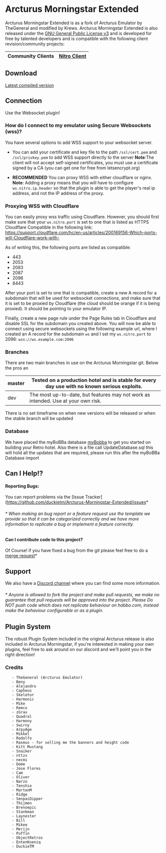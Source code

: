 # Arcturus Morningstar Extended #

Arcturus Morningstar Extended is as a fork of Arcturus Emulator by TheGeneral and modified by Krews. Arcturus Morningstar Extended is also released under the [GNU General Public License v3](https://www.gnu.org/licenses/gpl-3.0.txt) 
and is developed for free by talented developers and is compatible with the following client revision/community projects:

| Community Clients | [Nitro Client](https://github.com/billsonnn/nitro-react) |
| ------------- | ------------- |

## Download ##
[Latest compiled version](https://git.camwijs.eu/duckietm/Arcturus-Morningstar-Extended/src/branch/main/Latest_Compiled_Version)

## Connection ##
Use the Websocket plugin!

### How do I connect to my emulator using Secure Websockets (wss)?
You have several options to add WSS support to your websocket server. 

- You can add your certificate and key file to the path `/ssl/cert.pem` and `/ssl/privkey.pem` to add WSS support directly to the server **Note**:The client will not accept self-signed certificates, you must use a certificate signed by a CA (you can get one for free from letsencrypt.org)
  
- **RECOMMENDED** You can proxy WSS with either cloudflare or nginx. **Note**: Adding a proxy means that you will have to configure `ws.nitro.ip.header` so that the plugin is able to get the player's real ip address, and not the IP address of the proxy.

### Proxying WSS with Cloudflare
You can easily proxy wss traffic using Cloudflare. However, you should first make sure that your `ws.nitro.port` is set to one that is listed as HTTPS Cloudflare Compatible in the following link:
https://support.cloudflare.com/hc/en-us/articles/200169156-Which-ports-will-Cloudflare-work-with-

As of writing this, the following ports are listed as compatible:
- 443
- 2053
- 2083
- 2087
- 2096
- 8443

After your port is set to one that is compatible, create a new A record for a subdomain that will be used for websocket connections, and make sure that it is set to be proxied by Cloudflare (the cloud should be orange if it is being proxied). It should be pointing to your emulator IP.

Finally, create a new page rule under the Page Rules tab in Cloudflare and disable SSL for the subdomain you created above. You will now be able to connect using secure websockets using the following example url, where I created an A record for the subdomain `ws` and I set my `ws.nitro.port` to 2096: `wss://ws.example.com:2096` 

### Branches ###
There are two main branches in use on the Arcturus Morningstar git. Below the pros an

| master | Tested on a production hotel and is stable for every day use with no known serious exploits. |
| ------------- | ------------- |
| dev | The most up-to-date, but features may not work as intended. Use at your own risk. |

There is no set timeframe on when new versions will be released or when the stable branch will be updated

### Database ###
We have placed the myBoBBa database [myBobba](https://github.com/ObjectRetros/2023-hotel-files) to get you started on building your Retro hotel.
Also there is a file call UpdateDatabase.sql this will hold all the updates that are required, please run this after the myBoBBa Database import

## Can I Help!? ##
#### Reporting Bugs: ####
You can report problems via the [Issue Tracker](https://github.com/duckietm/Arcturus-Morningstar-Extended/issues*

###### * When making an bug report or a feature request use the template we provide so that it can be categorized correctly and we have more information to replicate a bug or implement a feature correctly. ######
#### Can I contribute code to this project? ####
Of Course! if you have fixed a bug from the git please feel free to do a [merge request](https://github.com/duckietm/Arcturus-Morningstar-Extended/issues)*

## Support 
We also have a [Discord channel](https://discord.gg/3VeyZXf5) where you can find some more information.

###### * Anyone is allowed to fork the project and make pull requests, we make no guarantee that pull requests will be approved into the project. Please Do NOT push code which does not replicate behaviour on habbo.com, instead make the behaviour configurable or as a plugin. ######

## Plugin System ##
The robust Plugin System included in the original Arcturus release is also included in Arcturus Morningstar, if you're interested in making your own plugins, feel free to ask around on our discord and we'll point you in the right direction! 

### Credits ###
    
       - TheGeneral (Arcturus Emulator)
	   - Beny
	   - Alejandro
	   - Capheus
	   - Skeletor
	   - Harmonic
	   - Mike
	   - Remco
	   - zGrav
	   - Quadral
	   - Harmony
	   - Swirny
	   - ArpyAge
	   - Mikkel
	   - Rodolfo
	   - Rasmus - for selling me the banners and height code
	   - Kitt Mustang
	   - Snaiker
	   - nttzx
	   - necmi
	   - Dome
	   - Jose Flores
	   - Cam
	   - Oliver
	   - Narzo
	   - Tenshie
	   - MartenM
	   - Ridge
	   - SenpaiDipper
	   - Thijmen
	   - Brenoepic
	   - Stankman
	   - Laynester
	   - Bill
	   - Mikee
	   - Merijn
	   - Puffin
	   - ObjectRetros
	   - EntenKoeniq
	   - DuckieTM
